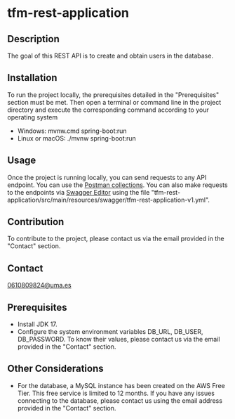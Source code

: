 # tfm-rest-application

## Description
The goal of this REST API is to create and obtain users in the database.

## Installation
To run the project locally, the prerequisites detailed in the "Prerequisites" section must be met. Then open a terminal or command line in the project directory and execute the corresponding command according to your operating system
- Windows: mvnw.cmd spring-boot:run
- Linux or macOS: ./mvnw spring-boot:run

## Usage
Once the project is running locally, you can send requests to any API endpoint. You can use the [Postman collections](https://1drv.ms/u/c/34367cf4eb5bef5e/EZ5liB5ZdHNNrbvcSQNGy1UBuahdveazxtj0ng5wYZW2HA?e=lBwnfE). You can also make requests to the endpoints via [Swagger Editor](https://editor.swagger.io/) using the file "tfm-rest-application/src/main/resources/swagger/tfm-rest-application-v1.yml".  

## Contribution
To contribute to the project, please contact us via the email provided in the "Contact" section.  

## Contact
0610809824@uma.es

## Prerequisites
- Install JDK 17.
- Configure the system environment variables DB_URL, DB_USER, DB_PASSWORD. To know their values, please contact us via the email provided in the "Contact" section.

## Other Considerations
- For the database, a MySQL instance has been created on the AWS Free Tier. This free service is limited to 12 months. If you have any issues connecting to the database, please contact us using the email address provided in the "Contact" section.
